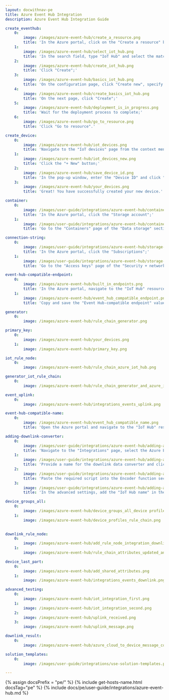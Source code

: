 ```yaml
---
layout: docwithnav-pe
title: Azure Event Hub Integration
description: Azure Event Hub Integration Guide 

create_eventhub: 
    0: 
        image: /images/azure-event-hub/create_a_resource.png
        title: 'In the Azure portal, click on the "Create a resource" button;'
    1:
        image: /images/azure-event-hub/select_iot_hub.png
        title: 'In the search field, type "IoT Hub" and select the matching item from the list;'
    2:
        image: /images/azure-event-hub/create_iot_hub.png
        title: 'Click "Create";'
    3:
        image: /images/azure-event-hub/basics_iot_hub.png
        title: 'On the configuration page, click "Create new", specify the resource group and IoT hub name, then click "Review + create";'
    4:
        image: /images/azure-event-hub/create_basics_iot_hub.png
        title: 'On the next page, click "Create";'
    5:
        image: /images/azure-event-hub/deployment_is_in_progress.png
        title: 'Wait for the deployment process to complete;'
    6:
        image: /images/azure-event-hub/go_to_resource.png
        title: 'Click "Go to resource".'

create_device:
    0:
        image: /images/azure-event-hub/iot_devices.png
        title: 'Navigate to the "IoT devices" page from the context menu;'
    1:
        image: /images/azure-event-hub/iot_devices_new.png
        title: 'Click the "+ New" button;'
    2:
        image: /images/azure-event-hub/save_device_id.png
        title: 'In the pop-up window, enter the "Device ID" and click "Save";'
    3:
        image: /images/azure-event-hub/your_devices.png
        title: 'Great! You have successfully created your new device.'

container:
    0:
        image: /images/user-guide/integrations/azure-event-hub/container-1.png
        title: 'In the Azure portal, click the "Storage account";'
    1:
        image: /images/user-guide/integrations/azure-event-hub/container-2.png
        title: 'Go to the "Containers" page of the "Data storage" section. Here you will find the container. Save its name.'

connection-string:
    0:
        image: /images/user-guide/integrations/azure-event-hub/storage-connection-string-1.png
        title: 'In the Azure portal, click the "Subscriptions";'
    1:
        image: /images/user-guide/integrations/azure-event-hub/storage-connection-string-2.png
        title: 'Go to the "Access keys" page of the "Security + networking" section. Here you will find the connection string.'

event-hub-compatible-endpoint:
    0:
        image: /images/azure-event-hub/built_in_endpoints.png
        title: 'In the Azure portal, navigate to the "IoT Hub" resource, and open the "Built-in endpoints" page from the context menu;'
    1:
        image: /images/azure-event-hub/event_hub_compatible_endpoint.png
        title: 'Copy and save the "Event Hub-compatible endpoint" value.'

generator:
    0: 
        image: /images/azure-event-hub/rule_chain_generator.png

primary_key:
    0: 
        image: /images/azure-event-hub/your_devices.png
    1: 
        image: /images/azure-event-hub/primary_key.png

iot_rule_node:
    0:
        image: /images/azure-event-hub/rule_chain_azure_iot_hub.png

generator_iot_rule_chain:
    0:
        image: /images/azure-event-hub/rule_chain_generator_and_azure_iot_hub.png

event_uplink:
    0:
        image: /images/azure-event-hub/integrations_events_uplink.png

event-hub-compatible-name:
    0:
        image: /images/azure-event-hub/event_hub_compatible_name.png
        title: 'Open the Azure portal and navigate to the "IoT Hub" resource. Go to the "Built-in endpoints" page from the context menu. Find and copy the value of "Event Hub-compatible name" — this represents the IoT Hub name.'

adding-downlink-converter:
    0:
        image: /images/user-guide/integrations/azure-event-hub/adding-azure-event-hub-downlink-converter-1-pe.png
        title: 'Navigate to the "Integrations" page, select the Azure Event Hub integration to open its details, and click the "pencil" icon to enter editing mode;'
    1:
        image: /images/user-guide/integrations/azure-event-hub/adding-azure-event-hub-downlink-converter-2-pe.png
        title: 'Provide a name for the downlink data converter and click "Create new converter";'
    2:
        image: /images/user-guide/integrations/azure-event-hub/adding-azure-event-hub-downlink-converter-3-pe.png
        title: 'Paste the required script into the Encoder function section. Click "Add";'
    3:
        image: /images/user-guide/integrations/azure-event-hub/adding-azure-event-hub-downlink-converter-4-pe.png
        title: 'In the advanced settings, add the "IoT Hub name" in the corresponding field. Click "Apply changes" to save the configuration.'

device_groups_all:
    0:
        image: /images/azure-event-hub/device_groups_all_device profile.png
    1:
        image: /images/azure-event-hub/device_profiles_rule_chain.png
        

downlink_rule_node:
    0:
        image: /images/azure-event-hub/add_rule_node_integration_downlink.png
    1:
        image: /images/azure-event-hub/rule_chain_attributes_updated_and_downlink.png

device_last_part:
    0:
        image: /images/azure-event-hub/add_shared_attributes.png
    1:
        image: /images/azure-event-hub/integrations_events_downlink.png

advanced_testing:
    0:
        image: /images/azure-event-hub/iot_integration_first.png
    1:
        image: /images/azure-event-hub/iot_integration_second.png
    2:
        image: /images/azure-event-hub/uplink_received.png
    3:
        image: /images/azure-event-hub/uplink_message.png

downlink_result:
    0:
        image: /images/azure-event-hub/azure_cloud_to_device_message_count.png

solution_templates:
    0:
        image: /images/user-guide/integrations/use-solution-templates.png

---
```

{% assign docsPrefix = "pe/" %}
{% include get-hosts-name.html docsTag="pe" %}
{% include docs/pe/user-guide/integrations/azure-event-hub.md %}

